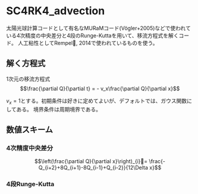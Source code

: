 # SC4RK4_advection

太陽光球計算コードとして有名なMURaMコード(Vögler+2005)などで使われている4次精度の中央差分と4段のRunge-Kuttaを用いて、移流方程式を解くコード。
人工粘性としてRempel, 2014で使われているものを使う。

## 解く方程式
1次元の移流方程式
$$\frac{\partial Q}{\partial t} = - v_x\frac{\partial Q}{\partial x}$$

$v_x=1$とする。初期条件は好きに定めてよいが、デフォルトでは、ガウス関数にしてある。
境界条件は周期境界である。
## 数値スキーム

### 4次精度中央差分

$$\left(\frac{\partial Q}{\partial x}\right)_{i}=
\frac{-Q_{i+2}+8Q_{i+1}-8Q_{i-1}+Q_{i-2}}{12\Delta x}$$

### 4段Runge-Kutta
